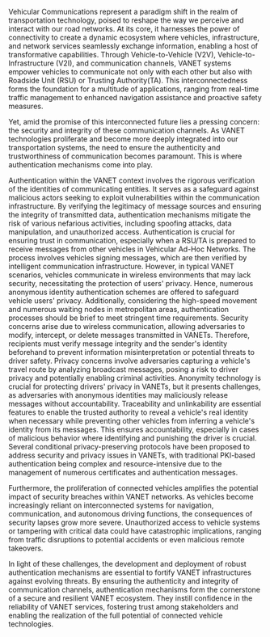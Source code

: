Vehicular Communications represent a paradigm shift in the realm of transportation technology, poised to reshape the way we perceive and interact with our road networks. At its core, it harnesses the power of connectivity to create a dynamic ecosystem where vehicles, infrastructure, and network services seamlessly exchange information, enabling a host of transformative capabilities. Through Vehicle-to-Vehicle (V2V), Vehicle-to-Infrastructure (V2I), and communication channels, VANET systems empower vehicles to communicate not only with each other but also with Roadside Unit (RSU) or Trusting Authority(TA). This interconnectedness forms the foundation for a multitude of applications, ranging from real-time traffic management to enhanced navigation assistance and proactive safety measures.

Yet, amid the promise of this interconnected future lies a pressing concern: the security and integrity of these communication channels. As VANET technologies proliferate and become more deeply integrated into our transportation systems, the need to ensure the authenticity and trustworthiness of communication becomes paramount. This is where authentication mechanisms come into play.

Authentication within the VANET context involves the rigorous verification of the identities of communicating entities. It serves as a safeguard against malicious actors seeking to exploit vulnerabilities within the communication infrastructure. By verifying the legitimacy of message sources and ensuring the integrity of transmitted data, authentication mechanisms mitigate the risk of various nefarious activities, including spoofing attacks, data manipulation, and unauthorized access. Authentication is crucial for ensuring trust in communication, especially when a RSU/TA is prepared to receive messages from other vehicles in Vehicular Ad-Hoc Networks. The process involves vehicles signing messages, which are then verified by intelligent communication infrastructure. However, in typical VANET scenarios, vehicles communicate in wireless environments that may lack security, necessitating the protection of users' privacy. Hence, numerous anonymous identity authentication schemes are offered to safeguard vehicle users' privacy. Additionally, considering the high-speed movement and numerous waiting nodes in metropolitan areas, authentication processes should be brief to meet stringent time requirements. Security concerns arise due to wireless communication, allowing adversaries to modify, intercept, or delete messages transmitted in VANETs. Therefore, recipients must verify message integrity and the sender's identity beforehand to prevent information misinterpretation or potential threats to driver safety. Privacy concerns involve adversaries capturing a vehicle's travel route by analyzing broadcast messages, posing a risk to driver privacy and potentially enabling criminal activities. Anonymity technology is crucial for protecting drivers' privacy in VANETs, but it presents challenges, as adversaries with anonymous identities may maliciously release messages without accountability. Traceability and unlinkability are essential features to enable the trusted authority to reveal a vehicle's real identity when necessary while preventing other vehicles from inferring a vehicle's identity from its messages. This ensures accountability, especially in cases of malicious behavior where identifying and punishing the driver is crucial. Several conditional privacy-preserving protocols have been proposed to address security and privacy issues in VANETs, with traditional PKI-based authentication being complex and resource-intensive due to the management of numerous certificates and authentication messages.

Furthermore, the proliferation of connected vehicles amplifies the potential impact of security breaches within VANET networks. As vehicles become increasingly reliant on interconnected systems for navigation, communication, and autonomous driving functions, the consequences of security lapses grow more severe. Unauthorized access to vehicle systems or tampering with critical data could have catastrophic implications, ranging from traffic disruptions to potential accidents or even malicious remote takeovers.

In light of these challenges, the development and deployment of robust authentication mechanisms are essential to fortify VANET infrastructures against evolving threats. By ensuring the authenticity and integrity of communication channels, authentication mechanisms form the cornerstone of a secure and resilient VANET ecosystem. They instill confidence in the reliability of VANET services, fostering trust among stakeholders and enabling the realization of the full potential of connected vehicle technologies.
